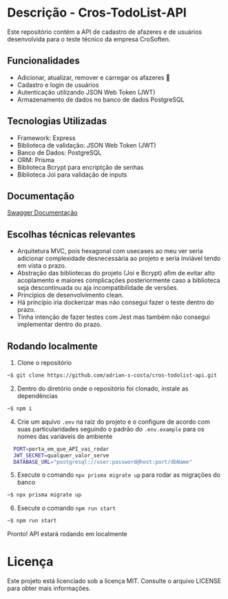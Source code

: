# Descrição - Cros-TodoList-API
Este repositório contém a API de cadastro de afazeres e de usuários desenvolvida para o teste técnico da empresa CroSoften.

## Funcionalidades
- Adicionar, atualizar, remover e carregar os afazeres 📝
- Cadastro e login de usuários
- Autenticação utilizando JSON Web Token (JWT)
- Armazenamento de dados no banco de dados PostgreSQL

## Tecnologias Utilizadas
- Framework: Express
- Biblioteca de validação: JSON Web Token (JWT)
- Banco de Dados: PostgreSQL
- ORM: Prisma
- Biblioteca Bcrypt para encriptção de senhas
- Biblioteca Joi para validação de inputs

## Documentação
[Swagger Documentação](https://app.swaggerhub.com/apis/pinkglb/Cros-TodoList-API/1.0.0)

## Escolhas técnicas relevantes

- Arquitetura MVC, pois hexagonal com usecases ao meu ver seria adicionar complexidade desnecessária ao projeto e seria inviável tendo em vista o prazo.
- Abstração das bibliotecas do projeto (Joi e Bcrypt) afim de evitar alto acoplamento e maiores complicações posteriormente caso a biblioteca seja descontinuada ou aja incompatibilidade de versões.
- Princípios de desenvolvimento clean.
- Há princípio iria dockerizar mas não consegui fazer o teste dentro do prazo.
- Tinha intenção de fazer testes com Jest mas também não consegui implementar dentro do prazo.

## Rodando localmente
1. Clone o repositório
```bash
~$ git clone https://github.com/adrian-s-costa/cros-todolist-api.git
```
2. Dentro do diretório onde o repositório foi clonado, instale as dependências
```bash
~$ npm i
```
4. Crie um aquivo `.env` na raíz do projeto e o configure de acordo com suas particularidades seguindo o padrão do `.env.example` para os nomes das variáveis de ambiente
   
```bash
  PORT=porta_em_que_API_vai_rodar
  JWT_SECRET=qualquer_valor_serve
  DATABASE_URL="postgresql://user:password@host:port/dbName"
```
5. Execute o comando `npx prisma migrate up` para rodar as migrações do banco
```bash
~$ npx prisma migrate up
```
6. Execute o comando `npm run start`
```bash
~$ npm run start
```
Pronto! API estará rodando em localmente <br/>

# Licença
Este projeto está licenciado sob a licença MIT. Consulte o arquivo LICENSE para obter mais informações.
